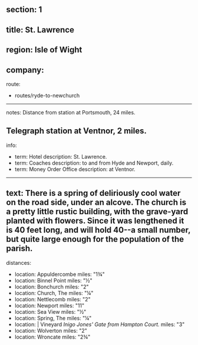 section: 1
----
title: St. Lawrence
----
region: Isle of Wight
----
company:
----
route:
- routes/ryde-to-newchurch
----
notes: Distance from station at Portsmouth, 24 miles.

Telegraph station at Ventnor, 2 miles.
----
info:
- term: Hotel
  description: St. Lawrence.
- term: Coaches
  description: to and from Hyde and Newport, daily.
- term: Money Order Office
  description: at Ventnor.
----
text: There is a spring of deliriously cool water on the road side, under an alcove. The church is a pretty little rustic building, with the grave-yard planted with flowers. Since it was lengthened it is 40 feet long, and will hold 40--a small number, but quite large enough for the population of the parish.
----
distances:
- location: Appuldercombe
  miles: "1¾"
- location: Binnel Point
  miles: "½"
- location: Bonchurch
  miles: "2"
- location: Church, The
  miles: "¼"
- location: Nettlecomb
  miles: "2"
- location: Newport
  miles: "11"
- location: Sea View
  miles: "½"
- location: Spring, The
  miles: "¼"
- location: |
    Vineyard
    *Inigo Jones' Gate from Hampton Court.*
  miles: "3"
- location: Wolverton
  miles: "2"
- location: Wroncate
  miles: "2¾"
